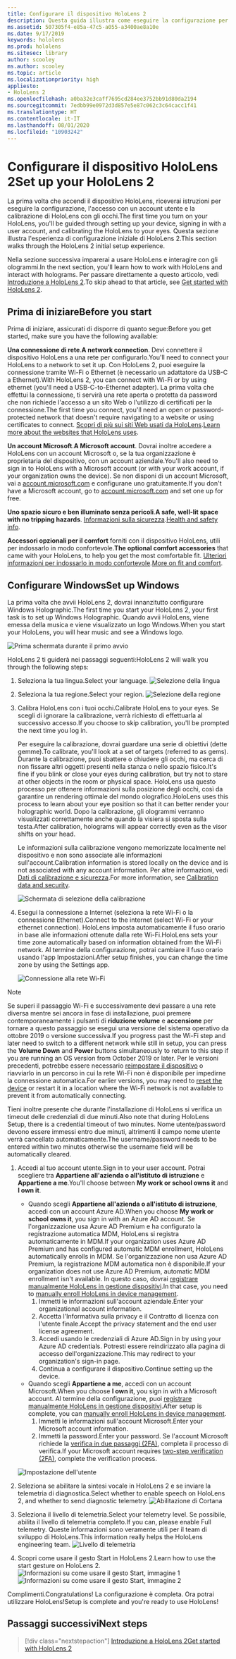 ```yaml
---
title: Configurare il dispositivo HoloLens 2
description: Questa guida illustra come eseguire la configurazione per la prima volta.  Ti servirà una rete Wi-Fi e un account Microsoft o Azure Active Directory (AAD).
ms.assetid: 507305f4-e85a-47c5-a055-a3400ae8a10e
ms.date: 9/17/2019
keywords: hololens
ms.prod: hololens
ms.sitesec: library
author: scooley
ms.author: scooley
ms.topic: article
ms.localizationpriority: high
appliesto:
- HoloLens 2
ms.openlocfilehash: a0ba32e3caff7695cd284ee3752bb91d80da2194
ms.sourcegitcommit: 7edbb99e0972d3d857e5e87c062c3c64cacc1f41
ms.translationtype: HT
ms.contentlocale: it-IT
ms.lasthandoff: 08/01/2020
ms.locfileid: "10903242"
---
```

# <span data-ttu-id="d1643-105">Configurare il dispositivo HoloLens 2</span><span class="sxs-lookup"><span data-stu-id="d1643-105">Set up your HoloLens 2</span></span>

<span data-ttu-id="d1643-106">La prima volta che accendi il dispositivo HoloLens, riceverai istruzioni per eseguire la configurazione, l'accesso con un account utente e la calibrazione di HoloLens con gli occhi.</span><span class="sxs-lookup"><span data-stu-id="d1643-106">The first time you turn on your HoloLens, you'll be guided through setting up your device, signing in with a user account, and calibrating the HoloLens to your eyes.</span></span>  <span data-ttu-id="d1643-107">Questa sezione illustra l'esperienza di configurazione iniziale di HoloLens 2.</span><span class="sxs-lookup"><span data-stu-id="d1643-107">This section walks through the HoloLens 2 initial setup experience.</span></span>

<span data-ttu-id="d1643-108">Nella sezione successiva imparerai a usare HoloLens e interagire con gli ologrammi.</span><span class="sxs-lookup"><span data-stu-id="d1643-108">In the next section, you'll learn how to work with HoloLens and interact with holograms.</span></span> <span data-ttu-id="d1643-109">Per passare direttamente a questo articolo, vedi [Introduzione a HoloLens 2](hololens2-basic-usage.md).</span><span class="sxs-lookup"><span data-stu-id="d1643-109">To skip ahead to that article, see [Get started with HoloLens 2](hololens2-basic-usage.md).</span></span>

## <span data-ttu-id="d1643-110">Prima di iniziare</span><span class="sxs-lookup"><span data-stu-id="d1643-110">Before you start</span></span>

<span data-ttu-id="d1643-111">Prima di iniziare, assicurati di disporre di quanto segue:</span><span class="sxs-lookup"><span data-stu-id="d1643-111">Before you get started, make sure you have the following available:</span></span>

<span data-ttu-id="d1643-112">**Una connessione di rete**.</span><span class="sxs-lookup"><span data-stu-id="d1643-112">**A network connection**.</span></span> <span data-ttu-id="d1643-113">Devi connettere il dispositivo HoloLens a una rete per configurarlo.</span><span class="sxs-lookup"><span data-stu-id="d1643-113">You'll need to connect your HoloLens to a network to set it up.</span></span> <span data-ttu-id="d1643-114">Con HoloLens 2, puoi eseguire la connessione tramite Wi-Fi o Ethernet (è necessario un adattatore da USB-C a Ethernet).</span><span class="sxs-lookup"><span data-stu-id="d1643-114">With HoloLens 2, you can connect with Wi-Fi or by using ethernet (you'll need a USB-C-to-Ethernet adapter).</span></span> <span data-ttu-id="d1643-115">La prima volta che effettui la connessione, ti servirà una rete aperta o protetta da password che non richiede l'accesso a un sito Web o l'utilizzo di certificati per la connessione.</span><span class="sxs-lookup"><span data-stu-id="d1643-115">The first time you connect, you'll need an open or password-protected network that doesn't require navigating to a website or using certificates to connect.</span></span> <span data-ttu-id="d1643-116">[Scopri di più sui siti Web usati da HoloLens](hololens-offline.md).</span><span class="sxs-lookup"><span data-stu-id="d1643-116">[Learn more about the websites that HoloLens uses](hololens-offline.md).</span></span>

<span data-ttu-id="d1643-117">**Un account Microsoft**.</span><span class="sxs-lookup"><span data-stu-id="d1643-117">**A Microsoft account**.</span></span> <span data-ttu-id="d1643-118">Dovrai inoltre accedere a HoloLens con un account Microsoft o, se la tua organizzazione è proprietaria del dispositivo, con un account aziendale.</span><span class="sxs-lookup"><span data-stu-id="d1643-118">You'll also need to sign in to HoloLens with a Microsoft account (or with your work account, if your organization owns the device).</span></span> <span data-ttu-id="d1643-119">Se non disponi di un account Microsoft, vai a [account.microsoft.com](https://account.microsoft.com) e configurane uno gratuitamente.</span><span class="sxs-lookup"><span data-stu-id="d1643-119">If you don't have a Microsoft account, go to [account.microsoft.com](https://account.microsoft.com) and set one up for free.</span></span>

<span data-ttu-id="d1643-120">**Uno spazio sicuro e ben illuminato senza pericoli**.</span><span class="sxs-lookup"><span data-stu-id="d1643-120">**A safe, well-lit space with no tripping hazards**.</span></span> <span data-ttu-id="d1643-121">[Informazioni sulla sicurezza](https://go.microsoft.com/fwlink/p/?LinkId=746661).</span><span class="sxs-lookup"><span data-stu-id="d1643-121">[Health and safety info](https://go.microsoft.com/fwlink/p/?LinkId=746661).</span></span>

<span data-ttu-id="d1643-122">**Accessori opzionali per il comfort** forniti con il dispositivo HoloLens, utili per indossarlo in modo confortevole.</span><span class="sxs-lookup"><span data-stu-id="d1643-122">**The optional comfort accessories** that came with your HoloLens, to help you get the most comfortable fit.</span></span> <span data-ttu-id="d1643-123">[Ulteriori informazioni per indossarlo in modo confortevole](hololens2-setup.md#adjust-fit).</span><span class="sxs-lookup"><span data-stu-id="d1643-123">[More on fit and comfort](hololens2-setup.md#adjust-fit).</span></span>

## <span data-ttu-id="d1643-124">Configurare Windows</span><span class="sxs-lookup"><span data-stu-id="d1643-124">Set up Windows</span></span>

<span data-ttu-id="d1643-125">La prima volta che avvii HoloLens 2, dovrai innanzitutto configurare Windows Holographic.</span><span class="sxs-lookup"><span data-stu-id="d1643-125">The first time you start your HoloLens 2, your first task is to set up Windows Holographic.</span></span>  <span data-ttu-id="d1643-126">Quando avvii HoloLens, viene emessa della musica e viene visualizzato un logo Windows.</span><span class="sxs-lookup"><span data-stu-id="d1643-126">When you start your HoloLens, you will hear music and see a Windows logo.</span></span>

![Prima schermata durante il primo avvio](images/01-magic-moment.png)

<span data-ttu-id="d1643-128">HoloLens 2 ti guiderà nei passaggi seguenti:</span><span class="sxs-lookup"><span data-stu-id="d1643-128">HoloLens 2 will walk you through the following steps:</span></span>

1. <span data-ttu-id="d1643-129">Seleziona la tua lingua.</span><span class="sxs-lookup"><span data-stu-id="d1643-129">Select your language.</span></span>
    ![Selezione della lingua](images/04-language.png)

1. <span data-ttu-id="d1643-131">Seleziona la tua regione.</span><span class="sxs-lookup"><span data-stu-id="d1643-131">Select your region.</span></span>
    ![Selezione della regione](images/05-region.png)

1. <span data-ttu-id="d1643-133">Calibra HoloLens con i tuoi occhi.</span><span class="sxs-lookup"><span data-stu-id="d1643-133">Calibrate HoloLens to your eyes.</span></span>  <span data-ttu-id="d1643-134">Se scegli di ignorare la calibrazione, verrà richiesto di effettuarla al successivo accesso.</span><span class="sxs-lookup"><span data-stu-id="d1643-134">If you choose to skip calibration, you'll be prompted the next time you log in.</span></span>

    <span data-ttu-id="d1643-135">Per eseguire la calibrazione, dovrai guardare una serie di obiettivi (dette gemme).</span><span class="sxs-lookup"><span data-stu-id="d1643-135">To calibrate, you'll look at a set of targets (referred to as gems).</span></span> <span data-ttu-id="d1643-136">Durante la calibrazione, puoi sbattere o chiudere gli occhi, ma cerca di non fissare altri oggetti presenti nella stanza o nello spazio fisico.</span><span class="sxs-lookup"><span data-stu-id="d1643-136">It's fine if you blink or close your eyes during calibration, but try not to stare at other objects in the room or physical space.</span></span> <span data-ttu-id="d1643-137">HoloLens usa questo processo per ottenere informazioni sulla posizione degli occhi, così da garantire un rendering ottimale del mondo olografico.</span><span class="sxs-lookup"><span data-stu-id="d1643-137">HoloLens uses this process to learn about your eye position so that it can better render your holographic world.</span></span> <span data-ttu-id="d1643-138">Dopo la calibrazione, gli ologrammi verranno visualizzati correttamente anche quando la visiera si sposta sulla testa.</span><span class="sxs-lookup"><span data-stu-id="d1643-138">After calibration, holograms will appear correctly even as the visor shifts on your head.</span></span>

    <span data-ttu-id="d1643-139">Le informazioni sulla calibrazione vengono memorizzate localmente nel dispositivo e non sono associate alle informazioni sull'account.</span><span class="sxs-lookup"><span data-stu-id="d1643-139">Calibration information is stored locally on the device and is not associated with any account information.</span></span> <span data-ttu-id="d1643-140">Per altre informazioni, vedi [Dati di calibrazione e sicurezza](hololens-calibration.md#calibration-data-and-security).</span><span class="sxs-lookup"><span data-stu-id="d1643-140">For more information, see [Calibration data and security](hololens-calibration.md#calibration-data-and-security).</span></span>

    ![Schermata di selezione della calibrazione](images/06-et-corners.png)

1. <span data-ttu-id="d1643-142">Esegui la connessione a Internet (seleziona la rete Wi-Fi o la connessione Ethernet).</span><span class="sxs-lookup"><span data-stu-id="d1643-142">Connect to the internet (select Wi-Fi or your ethernet connection).</span></span>
     <span data-ttu-id="d1643-143">HoloLens imposta automaticamente il fuso orario in base alle informazioni ottenute dalla rete Wi-Fi.</span><span class="sxs-lookup"><span data-stu-id="d1643-143">HoloLens sets your time zone automatically based on information obtained from the Wi-Fi network.</span></span> <span data-ttu-id="d1643-144">Al termine della configurazione, potrai cambiare il fuso orario usando l'app Impostazioni.</span><span class="sxs-lookup"><span data-stu-id="d1643-144">After setup finishes, you can change the time zone by using the Settings app.</span></span>

    ![Connessione alla rete Wi-Fi](images/11-network.png)
> [!NOTE] 
> <span data-ttu-id="d1643-146">Se superi il passaggio Wi-Fi e successivamente devi passare a una rete diversa mentre sei ancora in fase di installazione, puoi premere contemporaneamente i pulsanti di **riduzione volume** e **accensione** per tornare a questo passaggio se esegui una versione del sistema operativo da ottobre 2019 o versione successiva.</span><span class="sxs-lookup"><span data-stu-id="d1643-146">If you progress past the Wi-Fi step and later need to switch to a different network while still in setup, you can press the **Volume Down** and **Power** buttons simultaneously to return to this step if you are running an OS version from October 2019 or later.</span></span> <span data-ttu-id="d1643-147">Per le versioni precedenti, potrebbe essere necessario [reimpostare il dispositivo](hololens-recovery.md) o riavviarlo in un percorso in cui la rete Wi-Fi non è disponibile per impedirne la connessione automatica.</span><span class="sxs-lookup"><span data-stu-id="d1643-147">For earlier versions, you may need to [reset the device](hololens-recovery.md) or restart it in a location where the Wi-Fi network is not available to prevent it from automatically connecting.</span></span>
> 
> <span data-ttu-id="d1643-148">Tieni inoltre presente che durante l'installazione di HoloLens si verifica un timeout delle credenziali di due minuti.</span><span class="sxs-lookup"><span data-stu-id="d1643-148">Also note that during HoloLens Setup, there is a credential timeout of two minutes.</span></span> <span data-ttu-id="d1643-149">Nome utente/password devono essere immessi entro due minuti, altrimenti il campo nome utente verrà cancellato automaticamente.</span><span class="sxs-lookup"><span data-stu-id="d1643-149">The username/password needs to be entered within two minutes otherwise the username field will be automatically cleared.</span></span>

1. <span data-ttu-id="d1643-150">Accedi al tuo account utente.</span><span class="sxs-lookup"><span data-stu-id="d1643-150">Sign in to your user account.</span></span> <span data-ttu-id="d1643-151">Potrai scegliere tra **Appartiene all'azienda o all'istituto di istruzione** e **Appartiene a me**.</span><span class="sxs-lookup"><span data-stu-id="d1643-151">You'll choose between **My work or school owns it** and **I own it**.</span></span>
    - <span data-ttu-id="d1643-152">Quando scegli **Appartiene all'azienda o all'istituto di istruzione**, accedi con un account Azure AD.</span><span class="sxs-lookup"><span data-stu-id="d1643-152">When you choose **My work or school owns it**, you sign in with an Azure AD account.</span></span> <span data-ttu-id="d1643-153">Se l'organizzazione usa Azure AD Premium e ha configurato la registrazione automatica MDM, HoloLens si registra automaticamente in MDM.</span><span class="sxs-lookup"><span data-stu-id="d1643-153">If your organization uses Azure AD Premium and has configured automatic MDM enrollment, HoloLens automatically enrolls in MDM.</span></span> <span data-ttu-id="d1643-154">Se l'organizzazione non usa Azure AD Premium, la registrazione MDM automatica non è disponibile.</span><span class="sxs-lookup"><span data-stu-id="d1643-154">If your organization does not use Azure AD Premium, automatic MDM enrollment isn't available.</span></span> <span data-ttu-id="d1643-155">In questo caso, dovrai [registrare manualmente HoloLens in gestione dispositivi](hololens-enroll-mdm.md#different-ways-to-enroll).</span><span class="sxs-lookup"><span data-stu-id="d1643-155">In that case, you need to [manually enroll HoloLens in device management](hololens-enroll-mdm.md#different-ways-to-enroll).</span></span>
        1. <span data-ttu-id="d1643-156">Immetti le informazioni sull'account aziendale.</span><span class="sxs-lookup"><span data-stu-id="d1643-156">Enter your organizational account information.</span></span>
        1. <span data-ttu-id="d1643-157">Accetta l'Informativa sulla privacy e il Contratto di licenza con l'utente finale.</span><span class="sxs-lookup"><span data-stu-id="d1643-157">Accept the privacy statement and the end user license agreement.</span></span>
        1. <span data-ttu-id="d1643-158">Accedi usando le credenziali di Azure AD.</span><span class="sxs-lookup"><span data-stu-id="d1643-158">Sign in by using your Azure AD credentials.</span></span> <span data-ttu-id="d1643-159">Potresti essere reindirizzato alla pagina di accesso dell'organizzazione.</span><span class="sxs-lookup"><span data-stu-id="d1643-159">This may redirect to your organization's sign-in page.</span></span>
        1. <span data-ttu-id="d1643-160">Continua a configurare il dispositivo.</span><span class="sxs-lookup"><span data-stu-id="d1643-160">Continue setting up the device.</span></span>
    - <span data-ttu-id="d1643-161">Quando scegli **Appartiene a me**, accedi con un account Microsoft.</span><span class="sxs-lookup"><span data-stu-id="d1643-161">When you choose **I own it**, you sign in with a Microsoft account.</span></span> <span data-ttu-id="d1643-162">Al termine della configurazione, puoi [registrare manualmente HoloLens in gestione dispositivi](hololens-enroll-mdm.md#different-ways-to-enroll).</span><span class="sxs-lookup"><span data-stu-id="d1643-162">After setup is complete, you can [manually enroll HoloLens in device management](hololens-enroll-mdm.md#different-ways-to-enroll).</span></span>
        1. <span data-ttu-id="d1643-163">Immetti le informazioni sull'account Microsoft.</span><span class="sxs-lookup"><span data-stu-id="d1643-163">Enter your Microsoft account information.</span></span>
        2. <span data-ttu-id="d1643-164">Immetti la password.</span><span class="sxs-lookup"><span data-stu-id="d1643-164">Enter your password.</span></span> <span data-ttu-id="d1643-165">Se l'account Microsoft richiede la [verifica in due passaggi (2FA)](https://blogs.technet.microsoft.com/microsoft_blog/2013/04/17/microsoft-account-gets-more-secure/), completa il processo di verifica.</span><span class="sxs-lookup"><span data-stu-id="d1643-165">If your Microsoft account requires [two-step verification (2FA)](https://blogs.technet.microsoft.com/microsoft_blog/2013/04/17/microsoft-account-gets-more-secure/), complete the verification process.</span></span>

    ![Impostazione dell'utente](images/13-device-owner.png)

1. <span data-ttu-id="d1643-167">Seleziona se abilitare la sintesi vocale in HoloLens 2 e se inviare la telemetria di diagnostica.</span><span class="sxs-lookup"><span data-stu-id="d1643-167">Select whether to enable speech on HoloLens 2, and whether to send diagnostic telemetry.</span></span>
    ![Abilitazione di Cortana](images/22-do-more-with-voice.png)

1. <span data-ttu-id="d1643-169">Seleziona il livello di telemetria.</span><span class="sxs-lookup"><span data-stu-id="d1643-169">Select your telemetry level.</span></span> <span data-ttu-id="d1643-170">Se possibile, abilita il livello di telemetria completo.</span><span class="sxs-lookup"><span data-stu-id="d1643-170">If you can, please enable Full telemetry.</span></span> <span data-ttu-id="d1643-171">Queste informazioni sono veramente utili per il team di sviluppo di HoloLens.</span><span class="sxs-lookup"><span data-stu-id="d1643-171">This information really helps the HoloLens engineering team.</span></span>
     ![Livello di telemetria](images/24-telemetry.png)

1. <span data-ttu-id="d1643-173">Scopri come usare il gesto Start in HoloLens 2.</span><span class="sxs-lookup"><span data-stu-id="d1643-173">Learn how to use the start gesture on HoloLens 2.</span></span>
     ![Informazioni su come usare il gesto Start, immagine 1](images/26-01-startmenu-learning.png) ![Informazioni su come usare il gesto Start, immagine 2](images/26-02-startmenu-learning.png)

<span data-ttu-id="d1643-175">Complimenti.</span><span class="sxs-lookup"><span data-stu-id="d1643-175">Congratulations!</span></span>  <span data-ttu-id="d1643-176">La configurazione è completa. Ora potrai utilizzare HoloLens!</span><span class="sxs-lookup"><span data-stu-id="d1643-176">Setup is complete and you're ready to use HoloLens!</span></span>

## <span data-ttu-id="d1643-177">Passaggi successivi</span><span class="sxs-lookup"><span data-stu-id="d1643-177">Next steps</span></span>

> [!div class="nextstepaction"]
> [<span data-ttu-id="d1643-178">Introduzione a HoloLens 2</span><span class="sxs-lookup"><span data-stu-id="d1643-178">Get started with HoloLens 2</span></span>](hololens2-basic-usage.md)
